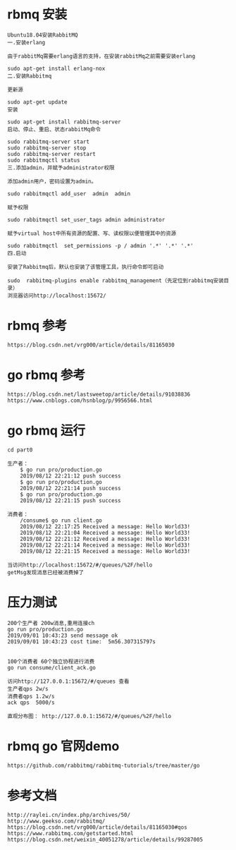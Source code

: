 # rbmq 安装

    Ubuntu18.04安装RabbitMQ
    一.安装erlang

    由于rabbitMq需要erlang语言的支持，在安装rabbitMq之前需要安装erlang

    sudo apt-get install erlang-nox
    二.安装Rabbitmq

    更新源

    sudo apt-get update
    安装

    sudo apt-get install rabbitmq-server
    启动、停止、重启、状态rabbitMq命令

    sudo rabbitmq-server start
    sudo rabbitmq-server stop
    sudo rabbitmq-server restart
    sudo rabbitmqctl status
    三.添加admin，并赋予administrator权限

    添加admin用户，密码设置为admin。

    sudo rabbitmqctl add_user  admin  admin

    赋予权限

    sudo rabbitmqctl set_user_tags admin administrator

    赋予virtual host中所有资源的配置、写、读权限以便管理其中的资源

    sudo rabbitmqctl  set_permissions -p / admin '.*' '.*' '.*'
    四.启动

    安装了Rabbitmq后，默认也安装了该管理工具，执行命令即可启动

    sudo  rabbitmq-plugins enable rabbitmq_management（先定位到rabbitmq安装目录）
    浏览器访问http://localhost:15672/

# rbmq 参考

    https://blog.csdn.net/vrg000/article/details/81165030

# go rbmq 参考

    https://blog.csdn.net/lastsweetop/article/details/91038836
    https://www.cnblogs.com/hsnblog/p/9956566.html

# go rbmq 运行

    cd part0

    生产者：
        $ go run pro/production.go
        2019/08/12 22:21:12 push success
        $ go run pro/production.go
        2019/08/12 22:21:14 push success
        $ go run pro/production.go
        2019/08/12 22:21:15 push success

    消费者：
        /consume$ go run client.go
        2019/08/12 22:17:25 Received a message: Hello World33!
        2019/08/12 22:21:04 Received a message: Hello World33!
        2019/08/12 22:21:12 Received a message: Hello World33!
        2019/08/12 22:21:14 Received a message: Hello World33!
        2019/08/12 22:21:15 Received a message: Hello World33!

    当访问http://localhost:15672/#/queues/%2F/hello
    getMsg发现消息已经被消费掉了

# 压力测试

    200个生产者 200w消息,重用连接ch
    go run pro/production.go
    2019/09/01 10:43:23 send message ok
    2019/09/01 10:43:23 cost time:  5m56.307315797s


    100个消费者 60个独立协程进行消费
    go run consume/client_ack.go

    访问http://127.0.0.1:15672/#/queues 查看
    生产者qps 2w/s
    消费者qps 1.2w/s
    ack qps  5000/s

    直观分布图： http://127.0.0.1:15672/#/queues/%2F/hello

# rbmq go 官网demo

    https://github.com/rabbitmq/rabbitmq-tutorials/tree/master/go
    
# 参考文档

    http://raylei.cn/index.php/archives/50/
    http://www.geekso.com/rabbitmq/
    https://blog.csdn.net/vrg000/article/details/81165030#qos
    https://www.rabbitmq.com/getstarted.html
    https://blog.csdn.net/weixin_40051278/article/details/99287005
    
